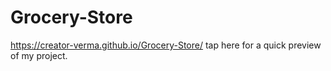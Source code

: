 # Grocery-Store
https://creator-verma.github.io/Grocery-Store/ tap here for a quick preview of my project.
